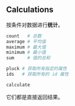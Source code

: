 ## Calculations

按条件对数据进行**统计**。

```ruby
count   # 总数
average # 平均值
maximum # 最大值
minimum # 最小值
sum     # 值的总和

pluck # 获取所有指定的属性
ids   # 获取所有的 id 属性

calculate
```

它们都是直接返回结果。
